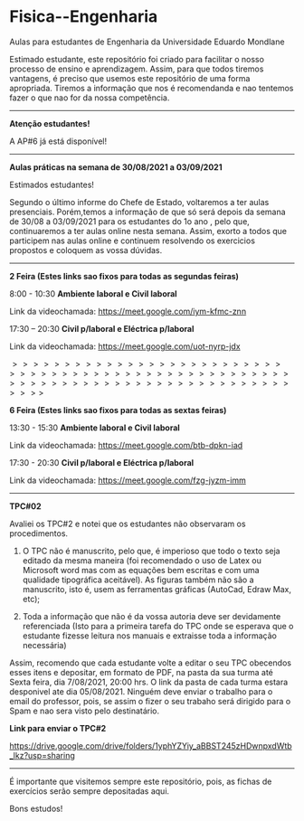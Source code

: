 # Fisica--Engenharia
Aulas para estudantes de Engenharia da Universidade Eduardo Mondlane

Estimado estudante, este repositório foi criado para facilitar o nosso processo de ensino e aprendizagem. Assim, para que todos tiremos vantagens, é preciso que usemos este repositório de uma forma apropriada. Tiremos a informação que nos é recomendanda e nao tentemos fazer o que nao for da nossa competência.

----------------------------------------------------------------------------------------------------------------------------------------------------
**Atenção  estudantes!**
  
A AP#6 já está disponível!


----------------------------------------------------------------------------------------------------------------------------------------------------------

**Aulas práticas  na semana de 30/08/2021 a 03/09/2021**

Estimados estudantes!

Segundo o último informe do Chefe de Estado, voltaremos a ter aulas presenciais. Porém,temos a informação de que só será depois da semana de 30/08 a 03/09/2021 para os estudantes do 1o ano , pelo que, continuaremos a ter aulas online nesta semana. Assim, exorto a todos que participem nas aulas online e continuem resolvendo os exercicios propostos e coloquem as vossa dúvidas.


---------------------------------------------------------------------------------------------------------------------------------------

**2 Feira (Estes links sao fixos para todas as segundas feiras)**

8:00 -  10:30	**Ambiente laboral e Civil laboral**

Link da videochamada: https://meet.google.com/iym-kfmc-znn


17:30 – 20:30	**Civil p/laboral e Eléctrica p/laboral**

Link da videochamada: https://meet.google.com/uot-nyrp-jdx

$>>>>>>>>>>>>>>>>>>>>>>>>>>>>>>>>>>>>>>>>>>>>>>>>>>>>>>>>>>>>>>>>>>>>>>>>>>>>>>>>>>>>$

**6 Feira (Estes links sao fixos para todas as sextas feiras)**

13:30 -  15:30	**Ambiente laboral e Civil laboral**

Link da videochamada: https://meet.google.com/btb-dpkn-iad



17:30 -  20:30	**Civil p/laboral e Eléctrica p/laboral**

Link da videochamada: https://meet.google.com/fzg-jyzm-imm


-----------------------------------------------------------------------------------------------------------------------------------------------------------------------

**TPC#02**

Avaliei os TPC#2 e notei que os estudantes não observaram os procedimentos. 

1.	O TPC não é manuscrito, pelo que, é imperioso que todo o texto  seja editado da mesma maneira (foi recomendado o uso de Latex ou Microsoft word mas com as equações bem escritas e com uma qualidade tipográfica aceitável).  As figuras também não são  a manuscrito, isto é, usem as ferramentas gráficas (AutoCad, Edraw Max, etc);

2.	Toda a informação que não é da vossa autoria deve ser devidamente referenciada (Isto para a  primeira tarefa do TPC onde se esperava que o estudante fizesse leitura nos manuais e extraisse toda a informação necessária)

Assim, recomendo que cada estudante volte a editar o seu TPC obecendos esses itens e  depositar, em formato de PDF, na pasta da sua turma até Sexta feira, dia 7/08/2021, 20:00 hrs. O link da pasta de cada turma estara desponivel ate dia 05/08/2021.
Ninguém deve enviar o trabalho para o email do professor, pois, se assim o fizer o seu trabaho será dirigido para o Spam e nao sera visto pelo destinatário. 

**Link para enviar o TPC#2**

https://drive.google.com/drive/folders/1yphYZYiy_aBBST245zHDwnpxdWtb_lkz?usp=sharing







----------------------------------------------------------------------------------------------------------------------------------------------------------------------------
É importante que visitemos sempre este repositório, pois,  as fichas de exercícios serão sempre depositadas aqui.


Bons estudos!
